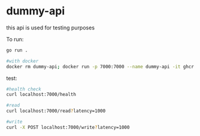 # dummy-api
this api is used for testing purposes

To run:
```bash
go run .

#with docker
docker rm dummy-api; docker run -p 7000:7000 --name dummy-api -it ghcr.io/elhmn/dummy-api:d5f568d3b3ed9bd5cf20fffe53ac96777d6ad72d
```

test:
```bash
#health check
curl localhost:7000/health

#read
curl localhost:7000/read?latency=1000

#write
curl -X POST localhost:7000/write?latency=1000
```
